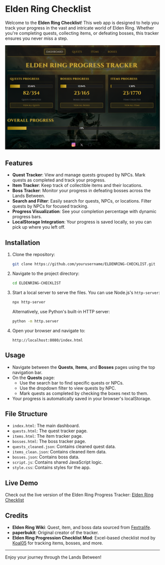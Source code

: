 # Elden Ring Checklist

Welcome to the **Elden Ring Checklist**! This web app is designed to help you track your progress in the vast and intricate world of Elden Ring. Whether you're completing quests, collecting items, or defeating bosses, this tracker ensures you never miss a step.

![Elden Ring Progress Tracker](./image.png)

## Features

- **Quest Tracker**: View and manage quests grouped by NPCs. Mark quests as completed and track your progress.
- **Item Tracker**: Keep track of collectible items and their locations.
- **Boss Tracker**: Monitor your progress in defeating bosses across the Lands Between.
- **Search and Filter**: Easily search for quests, NPCs, or locations. Filter quests by NPCs for focused tracking.
- **Progress Visualization**: See your completion percentage with dynamic progress bars.
- **LocalStorage Integration**: Your progress is saved locally, so you can pick up where you left off.

## Installation

1. Clone the repository:
   ```bash
   git clone https://github.com/yourusername/ELDENRING-CHECKLIST.git
   ```
2. Navigate to the project directory:
   ```bash
   cd ELDENRING-CHECKLIST
   ```
3. Start a local server to serve the files. You can use Node.js's `http-server`:
   ```bash
   npx http-server
   ```
   Alternatively, use Python's built-in HTTP server:
   ```bash
   python -m http.server
   ```
4. Open your browser and navigate to:
   ```
   http://localhost:8080/index.html
   ```

## Usage

- Navigate between the **Quests**, **Items**, and **Bosses** pages using the top navigation bar.
- On the **Quests** page:
  - Use the search bar to find specific quests or NPCs.
  - Use the dropdown filter to view quests by NPC.
  - Mark quests as completed by checking the boxes next to them.
- Your progress is automatically saved in your browser's localStorage.

## File Structure

- `index.html`: The main dashboard.
- `quests.html`: The quest tracker page.
- `items.html`: The item tracker page.
- `bosses.html`: The boss tracker page.
- `quests_cleaned.json`: Contains cleaned quest data.
- `items_clean.json`: Contains cleaned item data.
- `bosses.json`: Contains boss data.
- `script.js`: Contains shared JavaScript logic.
- `style.css`: Contains styles for the app.

## Live Demo

Check out the live version of the Elden Ring Progress Tracker: [Elden Ring Checklist](https://eldenringchecklist.netlify.app/)

## Credits

- **Elden Ring Wiki**: Quest, item, and boss data sourced from [Fextralife](https://eldenring.wiki.fextralife.com/).
- **paperbukit**: Original creator of the tracker.
- **Elden Ring Progression Checklist Mod**: Excel-based checklist mod by [Koal05](https://www.nexusmods.com/eldenring/mods/542) for tracking items, bosses, and more.
---

Enjoy your journey through the Lands Between!